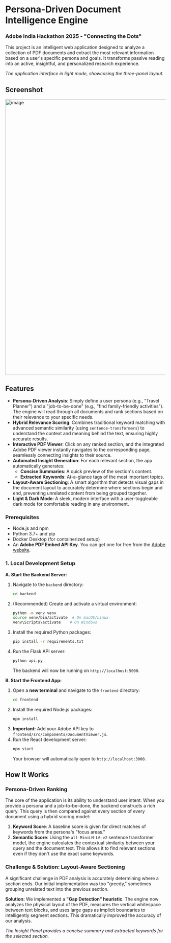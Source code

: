 # Persona-Driven Document Intelligence Engine

### Adobe India Hackathon 2025 - "Connecting the Dots"

This project is an intelligent web application designed to analyze a collection of PDF documents and extract the most relevant information based on a user's specific persona and goals. It transforms passive reading into an active, insightful, and personalized research experience.

*The application interface in light mode, showcasing the three-panel layout.*

## Screenshot
<img width="1913" height="863" alt="image" src="https://github.com/user-attachments/assets/0b285953-abb5-44c4-9eda-bab624f299df" />

## Features

* **Persona-Driven Analysis**: Simply define a user persona (e.g., "Travel Planner") and a "job-to-be-done" (e.g., "find family-friendly activities"). The engine will read through all documents and rank sections based on their relevance to your specific needs.
* **Hybrid Relevance Scoring**: Combines traditional keyword matching with advanced semantic similarity (using `sentence-transformers`) to understand the context and meaning behind the text, ensuring highly accurate results.
* **Interactive PDF Viewer**: Click on any ranked section, and the integrated Adobe PDF viewer instantly navigates to the corresponding page, seamlessly connecting insights to their source.
* **Automated Insight Generation**: For each relevant section, the app automatically generates:
    * **Concise Summaries**: A quick preview of the section's content.
    * **Extracted Keywords**: At-a-glance tags of the most important topics.
* **Layout-Aware Sectioning**: A smart algorithm that detects visual gaps in the document layout to accurately determine where sections begin and end, preventing unrelated content from being grouped together.
* **Light & Dark Mode**: A sleek, modern interface with a user-toggleable dark mode for comfortable reading in any environment.

### Prerequisites

* Node.js and npm
* Python 3.7+ and pip
* Docker Desktop (for containerized setup)
* An **Adobe PDF Embed API Key**. You can get one for free from the [Adobe website](https://www.adobe.io/document-services/apis/pdf-embed/).

### 1. Local Development Setup

**A. Start the Backend Server:**

1.  Navigate to the `backend` directory:
    ```bash
    cd backend
    ```
2.  (Recommended) Create and activate a virtual environment:
    ```bash
    python -m venv venv
    source venv/bin/activate  # On macOS/Linux
    venv\Scripts\activate    # On Windows
    ```
3.  Install the required Python packages:
    ```bash
    pip install -r requirements.txt
    ```
4.  Run the Flask API server:
    ```bash
    python api.py
    ```
    The backend will now be running on `http://localhost:5000`.

**B. Start the Frontend App:**

1.  Open a **new terminal** and navigate to the `frontend` directory:
    ```bash
    cd frontend
    ```
2.  Install the required Node.js packages:
    ```bash
    npm install
    ```
3.  **Important:** Add your Adobe API key to `frontend/src/components/DocumentViewer.js`.
4.  Run the React development server:
    ```bash
    npm start
    ```
    Your browser will automatically open to `http://localhost:3000`.


## How It Works

### Persona-Driven Ranking

The core of the application is its ability to understand user intent. When you provide a persona and a job-to-be-done, the backend constructs a rich query. This query is then compared against every section of every document using a hybrid scoring model:

1.  **Keyword Score**: A baseline score is given for direct matches of keywords from the persona's "focus areas."
2.  **Semantic Score**: Using the `all-MiniLM-L6-v2` sentence transformer model, the engine calculates the contextual similarity between your query and the document text. This allows it to find relevant sections even if they don't use the exact same keywords.

### Challenge & Solution: Layout-Aware Sectioning

A significant challenge in PDF analysis is accurately determining where a section ends. Our initial implementation was too "greedy," sometimes grouping unrelated text into the previous section.

**Solution:** We implemented a **"Gap Detection" heuristic**. The engine now analyzes the physical layout of the PDF, measures the vertical whitespace between text blocks, and uses large gaps as implicit boundaries to intelligently segment sections. This dramatically improved the accuracy of our analysis.

*The Insight Panel provides a concise summary and extracted keywords for the selected section.*
